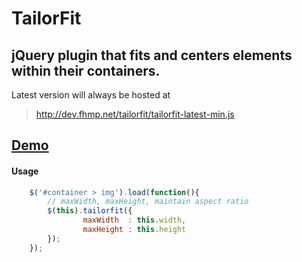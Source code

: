 # TailorFit

## jQuery plugin that fits and centers elements within their containers.

Latest version will always be hosted at 
> http://dev.fhmp.net/tailorfit/tailorfit-latest-min.js

## [Demo](http://dev.fhmp.net/tailorfit/demo/)

#### Usage
```javascript
    $('#container > img').load(function(){
        // maxWidth, maxHeight, maintain aspect ratio
        $(this).tailorfit({
                maxWidth  : this.width,
                maxHeight : this.height
        });
    });
```
